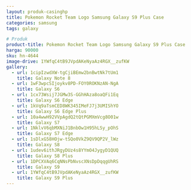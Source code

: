 ```yaml
---
layout: produk-casinghp
title: Pokemon Rocket Team Logo Samsung Galaxy S9 Plus Case
categories: samsung
tags: galaxy

# Produk
product-title: Pokemon Rocket Team Logo Samsung Galaxy S9 Plus Case
harga: 90000
sku: hn-4644
image-drive: 1YWfqC4tB9JVpdAKeNyaAz4RGX__zufKW
gallery:
  - url: 1cipIzwdXW-tgCjiBEmw2bnBwtNk7tUm1
    title: Galaxy Note 8
  - url: 1wF3wpcSIjoykv8PD-FOY0ROKNzAN-NgA
    title: Galaxy S6
  - url: 1cx73Wsij7JGMw3S-GGhHAza8oaQFi1Eq
    title: Galaxy S6 Edge
  - url: 1kVq9aTsmCED8WK345IMeFJ7j3UMIShYO
    title: Galaxy S6 Edge Plus
  - url: 10a4wwH92VVpAgdQ2tQtPGMXmVcg8O01w
    title: Galaxy S7
  - url: 1NklvV6qbMXNiJ1BnbOw1H95hLSy_pOhS
    title: Galaxy S7 Edge
  - url: 1sDlxG58HOjw-tSQo0VkZ9QV9QP2V_lWz
    title: Galaxy S8
  - url: 1udev6ithJRgyDUz4s8YYmO4JygyD1QUQ
    title: Galaxy S8 Plus
  - url: 1DPCXVAq6CqNNsPbNvscXNsDpDqqgUhRS
    title: Galaxy S9
  - url: 1YWfqC4tB9JVpdAKeNyaAz4RGX__zufKW
    title: Galaxy S9 Plus
---
```

